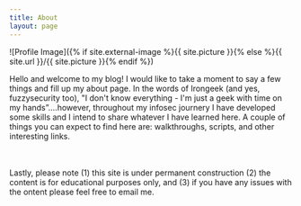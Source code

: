 ```yaml
---
title: About
layout: page
---
```

![Profile Image]({% if site.external-image %}{{ site.picture }}{% else %}{{ site.url }}/{{ site.picture }}{% endif %})

<p>Hello and welcome to my blog! I would like to take a moment to say a few things and fill up my about page. In the words of Irongeek (and yes, fuzzysecurity too), 
	 "I don't know everything - I'm just a geek with time on my hands”....however, throughout my infosec journery I have developed some skills and I intend to share whatever I have learned here. A couple of things you can expect to find here are: walkthroughs, scripts, and other interesting links. 



<br><br>Lastly, please note (1) this site is under permanent construction (2) the content is for educational purposes only, and (3) if you have any issues with the ontent please feel free to email me.


